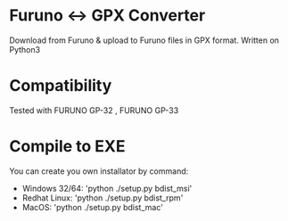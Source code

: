 # Furuno <-> GPX Converter
Download from Furuno &amp; upload to Furuno files in GPX format.
Written on Python3

# Compatibility
Tested with FURUNO GP-32 , FURUNO GP-33

# Compile to EXE

You can create you own installator by command:
- Windows 32/64: 'python ./setup.py bdist_msi'
- Redhat Linux:  'python ./setup.py bdist_rpm'
- MacOS:         'python ./setup.py bdist_mac'
